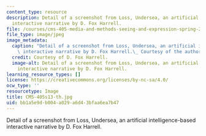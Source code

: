 ```yaml
---
content_type: resource
description: Detail of a screenshot from Loss, Undersea, an artificial intelligence-based
  interactive narrative by D. Fox Harrell.
file: /courses/cms-405-media-and-methods-seeing-and-expression-spring-2013/bb1a5e9db004a029a6d43bfaa6ea7b47_CMS-405s13-th.jpg
file_type: image/jpeg
image_metadata:
  caption: "Detail of a screenshot from Loss, Undersea, an artificial intelligence-based\
    \ interactive narrative by D. Fox Harrell.\_ Courtesy of the author."
  credit: Courtesy of D. Fox Harrell.
  image-alt: Detail of a screenshot from Loss, Undersea, an artificial intelligence-based
    interactive narrative by D. Fox Harrell.
learning_resource_types: []
license: https://creativecommons.org/licenses/by-nc-sa/4.0/
ocw_type: ''
resourcetype: Image
title: CMS-405s13-th.jpg
uid: bb1a5e9d-b004-a029-a6d4-3bfaa6ea7b47
---
```

Detail of a screenshot from Loss, Undersea, an artificial intelligence-based interactive narrative by D. Fox Harrell.